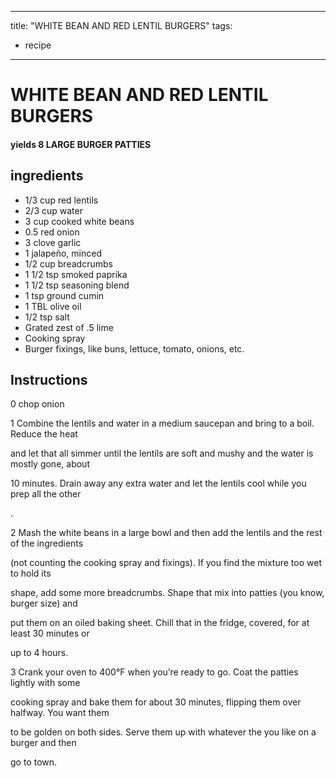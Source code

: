 
---
title: "WHITE BEAN AND RED LENTIL BURGERS"
tags:
  - recipe
---
# WHITE BEAN AND RED LENTIL BURGERS



#### yields  8 LARGE BURGER PATTIES


## ingredients
* 1/3 cup red lentils 
* 2/3 cup water 
* 3 cup cooked white beans 
* 0.5 red onion 
* 3 clove garlic 
* 1 jalapeño, minced 
* 1/2 cup breadcrumbs 
* 1 1/2 tsp smoked paprika 
* 1 1/2 tsp seasoning blend 
* 1 tsp ground cumin 
* 1 TBL olive oil 
* 1/2 tsp salt 
* Grated zest of .5 lime 
* Cooking spray 
* Burger fixings, like buns, lettuce, tomato, onions, etc. 



## Instructions
0 chop onion

1 Combine the lentils and water in a medium saucepan and bring to a boil. Reduce the heat

and let that all simmer until the lentils are soft and mushy and the water is mostly gone, about

10 minutes. Drain away any extra water and let the lentils cool while you prep all the other

  .

2 Mash the white beans in a large bowl and then add the lentils and the rest of the ingredients

(not counting the cooking spray and fixings). If you find the mixture too wet to hold its

shape, add some more breadcrumbs. Shape that mix into patties (you know, burger size) and

put them on an oiled baking sheet. Chill that in the fridge, covered, for at least 30 minutes or

up to 4 hours.

3 Crank your oven to 400°F when you’re ready to go. Coat the patties lightly with some

cooking spray and bake them for about 30 minutes, flipping them over halfway. You want them

to be golden on both sides. Serve them up with whatever the   you like on a burger and then

go to town.






